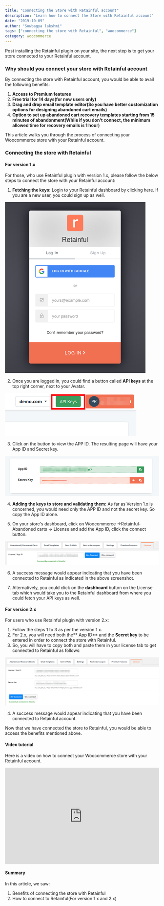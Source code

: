 ```yaml
---
title: "Connecting the Store with Retainful account"
description: "Learn how to connect the Store with Retainful account"
date: "2019-10-09"
author: "Sowbagya lakshmi"
tags: ["connecting the store with Retainful", "woocommerce"]
category: woocommerce
---
```


Post installing the Retainful plugin on your site, the next step is to get your store connected to your Retainful account.

### Why should you connect your store with Retainful account
By connecting the store with Retainful account, you would be able to avail the following benefits:

1. **Access to Premium features**
2. **Free trial for 14 days(for new users only)**
3. **Drag and drop email template editor(So you have better customization options for designing abandoned cart emails)**
4. **Option to set up abandoned cart recovery templates starting from 15 minutes of abandonment(While if you don't connect, the minimum allowed time for recovery emails is 1 hour)**

This article walks you through the process of connecting your Woocommerce store with your Retainful account. 

### Connecting the store with Retainful

#### For version 1.x
For those, who use Retainful plugin with version 1.x, please follow the below steps to connect the store with your Retainful account:

1. **Fetching the keys:** Login to your Retainful dashboard by clicking <link-text url="https://app.retainful.com" target="_blank" rel="noopener">here<link-text>. If you are a new user, you could sign up as well.

![Login page](../../images/docs/connecting-the-store-with-retainful/1.x-dashboard-login-page.png)
  
2. Once you are logged in, you could find a button called **API keys** at the top right corner, next to your Avatar. 

![API keys button](../../images/docs/connecting-the-store-with-retainful/1.x-API-keys.png)
    
3. Click on the button to view the APP ID. The resulting page will have your App ID and Secret key.

![Keys page](../../images/docs/connecting-the-store-with-retainful/1.x-keys-page.png)

4. **Adding the keys to store and validating them:** As far as Version 1.x is concerned, you would need only the APP ID and not the secret key. So copy the App ID alone.

5. On your store's dashboard, click on Woocommerce ->Retainful-Abandoned carts -> License and add the App ID, click the connect button.

![Keys in license tab](../../images/docs/connecting-the-store-with-retainful/1.x-keys-license-tab.png)
    
6. A success message would appear indicating that you have been connected to Retainful as indicated in the above screenshot.

 7. Alternatively, you could click on the **dashboard** button on the License tab which would take you to the Retainful dashboard from where you could fetch your API keys as well.


#### For version 2.x

For users who use Retainful plugin with version 2.x:

1. Follow the steps 1 to 3 as per the version 1.x.
2. For 2.x, you will need both the** App ID** and the **Secret key** to be entered in order to connect the store with Retainful.
3. So, you will have to copy both and paste them in your license tab to get connected to Retainful as follows:

![2.x keys in retainful license tab](../../images/docs/connecting-the-store-with-retainful/2.x-keys-license-tab.png)

4. A success message would appear indicating that you have been connected to Retainful account.

Now that we have connected the store to Retainful, you would be able to  access the benefits mentioned above. 

#### Video tutorial
    
Here is a video on how to connect your Woocommerce store with your Retainful account.
    <div style="position: relative; padding-bottom: 62.5%; height: 0;"><iframe src="https://www.loom.com/embed/a372e56018f14cbb82a32701fff5f65f" frameborder="0" webkitallowfullscreen mozallowfullscreen allowfullscreen style="position: absolute; top: 0; left: 0; width: 100%; height: 100%;"></iframe></div>

#### Summary
    
In this article, we saw:
1. Benefits of connecting the store with Retainful
2. How to connect to Retainful(For version 1.x and 2.x)

    		